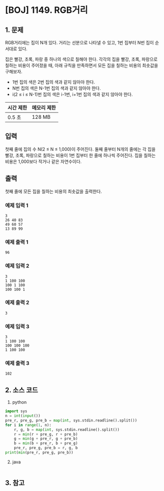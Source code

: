 # [BOJ] 1149. RGB거리

## 1. 문제

RGB거리에는 집이 N개 있다. 거리는 선분으로 나타낼 수 있고, 1번 집부터 N번 집이 순서대로 있다.

집은 빨강, 초록, 파랑 중 하나의 색으로 칠해야 한다. 각각의 집을 빨강, 초록, 파랑으로 칠하는 비용이 주어졌을 때, 아래 규칙을 만족하면서 모든 집을 칠하는 비용의 최솟값을 구해보자.

- 1번 집의 색은 2번 집의 색과 같지 않아야 한다.
- N번 집의 색은 N-1번 집의 색과 같지 않아야 한다.
- i(2 ≤ i ≤ N-1)번 집의 색은 i-1번, i+1번 집의 색과 같지 않아야 한다.

| 시간 제한 | 메모리 제한 |
|:------|:-------| 
| 0.5 초 | 128 MB |


## 입력

첫째 줄에 집의 수 N(2 ≤ N ≤ 1,000)이 주어진다. 둘째 줄부터 N개의 줄에는 각 집을 빨강, 초록, 파랑으로 칠하는 비용이 1번 집부터 한 줄에 하나씩 주어진다. 집을 칠하는 비용은 1,000보다 작거나 같은 자연수이다.


## 출력

첫째 줄에 모든 집을 칠하는 비용의 최솟값을 출력한다.

### 예제 입력 1

```
3
26 40 83
49 60 57
13 89 99
```

### 예제 출력 1

```
96
```


### 예제 입력 2

```
3
1 100 100
100 1 100
100 100 1
```

### 예제 출력 2

```
3
```


### 예제 입력 3

```
3
1 100 100
100 100 100
1 100 100
```

### 예제 출력 3

```
102
```

## 2. 소스 코드

1. python

```python
import sys
n = int(input())
pre_r, pre_g, pre_b = map(int, sys.stdin.readline().split())
for i in range(1, n):
    r, g, b = map(int, sys.stdin.readline().split())
    r = min(r + pre_g, r + pre_b)
    g = min(g + pre_r, g + pre_b)
    b = min(b + pre_r, b + pre_g)
    pre_r, pre_g, pre_b = r, g, b
print(min(pre_r, pre_g, pre_b))
```

2. java

```java

```


## 3. 참고

```

```



